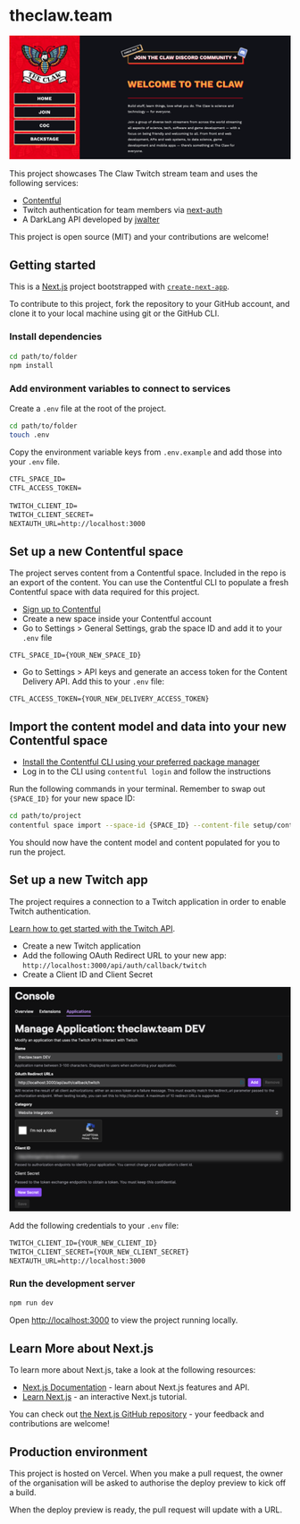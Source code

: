 # theclaw.team

![A screenshot of theclaw.team in desktop view showing a red sidebar to the left wiht menu links below the moth logo and the introduction to the team and what it is about on the right](screenshot.png)

This project showcases The Claw Twitch stream team and uses the following services:

- [Contentful](https://contentful.com)
- Twitch authentication for team members via [next-auth](https://next-auth.js.org/)
- A DarkLang API developed by [jwalter](https://github.com/jwalter)

This project is open source (MIT) and your contributions are welcome!

## Getting started

This is a [Next.js](https://nextjs.org/) project bootstrapped with
[`create-next-app`](https://github.com/vercel/next.js/tree/canary/packages/create-next-app).

To contribute to this project, fork the repository to your GitHub account, and clone it to your
local machine using git or the GitHub CLI.

### Install dependencies

```bash
cd path/to/folder
npm install
```

### Add environment variables to connect to services

Create a `.env` file at the root of the project.

```bash
cd path/to/folder
touch .env
```

Copy the environment variable keys from `.env.example` and add those into your `.env` file.

```text
CTFL_SPACE_ID=
CTFL_ACCESS_TOKEN=

TWITCH_CLIENT_ID=
TWITCH_CLIENT_SECRET=
NEXTAUTH_URL=http://localhost:3000
```

## Set up a new Contentful space

The project serves content from a Contentful space. Included in the repo is an export of the
content. You can use the Contentful CLI to populate a fresh Contentful space with data required for
this project.

- [Sign up to Contentful](https://contentful.com/sign-up)
- Create a new space inside your Contentful account
- Go to Settings > General Settings, grab the space ID and add it to your `.env` file

```text
CTFL_SPACE_ID={YOUR_NEW_SPACE_ID}
```

- Go to Settings > API keys and generate an access token for the Content Delivery API. Add this to
  your `.env` file:

```text
CTFL_ACCESS_TOKEN={YOUR_NEW_DELIVERY_ACCESS_TOKEN}
```

## Import the content model and data into your new Contentful space

- [Install the Contentful CLI using your preferred package manager](https://www.contentful.com/developers/docs/tutorials/cli/installation/)
- Log in to the CLI using `contentful login` and follow the instructions

Run the following commands in your terminal. Remember to swap out `{SPACE_ID}` for your new space
ID:

```bash
cd path/to/project
contentful space import --space-id {SPACE_ID} --content-file setup/content.json
```

You should now have the content model and content populated for you to run the project.

## Set up a new Twitch app

The project requires a connection to a Twitch application in order to enable Twitch authentication.

[Learn how to get started with the Twitch API](https://dev.twitch.tv/docs/api).

- Create a new Twitch application
- Add the following OAuth Redirect URL to your new app:
  `http://localhost:3000/api/auth/callback/twitch`
- Create a Client ID and Client Secret

![Screenshot of Twitch app setup](twitch_app_screenshot.png)

Add the following credentials to your `.env` file:

```text
TWITCH_CLIENT_ID={YOUR_NEW_CLIENT_ID}
TWITCH_CLIENT_SECRET={YOUR_NEW_CLIENT_SECRET}
NEXTAUTH_URL=http://localhost:3000
```

### Run the development server

```bash
npm run dev
```

Open [http://localhost:3000](http://localhost:3000) to view the project running locally.

## Learn More about Next.js

To learn more about Next.js, take a look at the following resources:

- [Next.js Documentation](https://nextjs.org/docs) - learn about Next.js features and API.
- [Learn Next.js](https://nextjs.org/learn) - an interactive Next.js tutorial.

You can check out [the Next.js GitHub repository](https://github.com/vercel/next.js/) - your
feedback and contributions are welcome!

## Production environment

This project is hosted on Vercel. When you make a pull request, the owner of the organisation will
be asked to authorise the deploy preview to kick off a build.

When the deploy preview is ready, the pull request will update with a URL.
